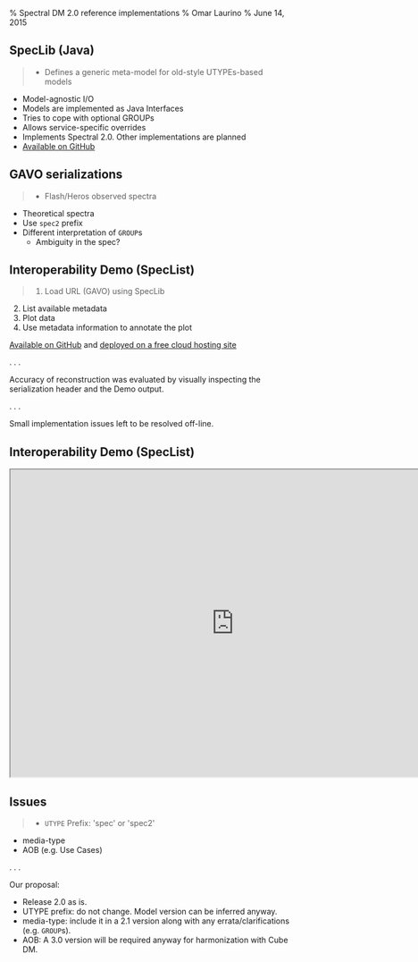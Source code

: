 % Spectral DM 2.0 reference implementations
% Omar Laurino
% June 14, 2015

## SpecLib (Java)
>- Defines a generic meta-model for old-style UTYPEs-based models
- Model-agnostic I/O
- Models are implemented as Java Interfaces
- Tries to cope with optional GROUPs
- Allows service-specific overrides
- Implements Spectral 2.0. Other implementations are planned
- [Available on GitHub](https://github.com/ChandraCXC/speclib)

## GAVO serializations
>- Flash/Heros observed spectra
- Theoretical spectra
- Use `spec2` prefix
- Different interpretation of `GROUP`s
    - Ambiguity in the spec?

## Interoperability Demo (SpecList)
>1. Load URL (GAVO) using SpecLib
2. List available metadata
3. Plot data
4. Use metadata information to annotate the plot
 
[Available on GitHub](https://github.com/ChandraCXC/speclist)
and [deployed on a free cloud hosting site](http://speclist-ivoa.rhcloud.com/)

. . .

Accuracy of reconstruction was evaluated by visually inspecting the serialization header and the Demo output.

. . .

Small implementation issues left to be resolved off-line.

## Interoperability Demo (SpecList)
<iframe height="550px" width="800px" src="http://speclist-ivoa.rhcloud.com/"></iframe>

## Issues
>- `UTYPE` Prefix: 'spec' or 'spec2'
- media-type
- AOB (e.g. Use Cases)

. . .

Our proposal:

- Release 2.0 as is.
- UTYPE prefix: do not change. Model version can be inferred anyway.
- media-type: include it in a 2.1 version along with any errata/clarifications (e.g. `GROUP`s).
- AOB: A 3.0 version will be required anyway for harmonization with Cube DM.


